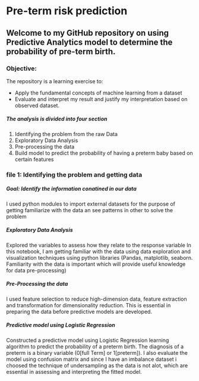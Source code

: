 # Pre-term risk prediction
## Welcome to my GitHub repository on using Predictive Analytics model to determine the probability of pre-term birth.
### Objective:
The repository is a learning exercise to:
* Apply the fundamental concepts of machine learning from a dataset
* Evaluate and interpret my result and justify my interpretation based on observed dataset.
##### The analysis is divided into four section
1. Identifying the problem from the raw Data
2. Exploratory Data Analysis
3. Pre-processing the data
4. Build model to predict the probability of having a preterm baby based on certain features
### file 1: Identifying the problem and getting data
##### Goal: Identify the information conatined in our data
I used python modules to import external datasets for the purpose of getting familiarize with the data an see patterns in other to solve the problem
##### Exploratory Data Analysis
Explored the variables to assess how they relate to the response variable In this notebook, I am getting familiar with the data using data exploration and visualization techniques using python libraries (Pandas, matplotlib, seaborn. Familiarity with the data is important which will provide useful knowledge for data pre-processing)
##### Pre-Processing the data
 I used feature selection to reduce high-dimension data, feature extraction and transformation for dimensionality reduction. This is essential in preparing the data before predictive models are developed.
##### Predictive model using Logistic Regression 
Constructed a predictive model using Logistic Regression learning algorithm to predict the probability of a preterm birth. The diagnosis of a preterm is a binary variable (0[full Term] or 1[preterm]). I also evaluate the model using confusion matrix and since I have an imbalance dataset i choosed the technique of undersampling as the data is not alot, which are essential in assessing and interpreting the fitted model.
